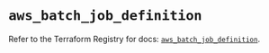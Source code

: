 # `aws_batch_job_definition`

Refer to the Terraform Registry for docs: [`aws_batch_job_definition`](https://registry.terraform.io/providers/hashicorp/aws/5.57.0/docs/resources/batch_job_definition).
